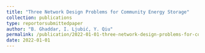 ```yaml
---
title: "Three Network Design Problems for Community Energy Storage"
collection: publications
type: reportorsubmittedpaper
author: "B. Ghaddar, I. Ljubić, Y. Qiu"
permalink: /publication/2022-01-01-three-network-design-problems-for-community-energy-storage
date: 2022-01-01
---
```

